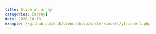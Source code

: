 ```yaml
---
title: Slice an array
categories: [array]
date: 2020-10-18
example: //github.com/nu8/sienna/blob/master/insert/yt-insert.php
---
```


